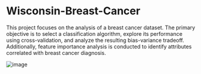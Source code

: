 # Wisconsin-Breast-Cancer
This project focuses on the analysis of a breast cancer dataset. The primary objective is to select a classification algorithm, explore its performance using cross-validation, and analyze the resulting bias-variance tradeoff. Additionally, feature importance analysis is conducted to identify attributes correlated with breast cancer diagnosis.

![image](https://github.com/daCFniel/Wisconsin-Breast-Cancer/assets/38240407/378daf25-2bfb-4c3c-8d3e-c0d90867a492)
